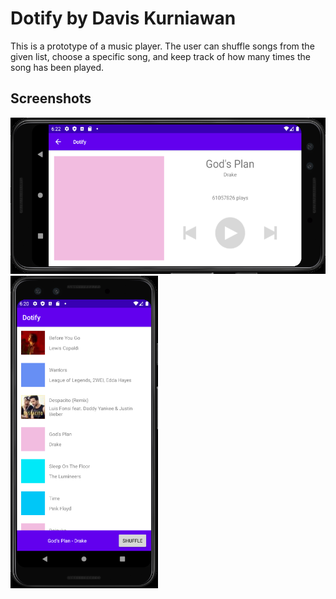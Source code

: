 # Dotify by Davis Kurniawan

This is a prototype of a music player. The user can shuffle songs from
the given list, choose a specific song, and keep track of how many times
the song has been played.

## Screenshots
<img src="./Dotify v3.0 Landscape.png" alt="Screenshot of the app" height="250"/>
<img src="./Dotify v3.0 Portrait.png" alt="Screenshot of the app" height="500"/>
